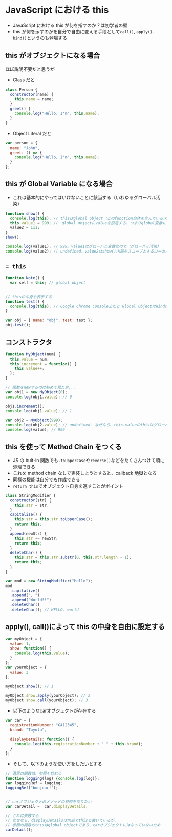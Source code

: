# JavaScript における this

- JavaScript における this が何を指すのか？は初学者の壁
- this が何を示すのかを自分で自由に変える手段として`call()`, `apply()`. `bind()`というのも登場する

## this がオブジェクトになる場合

ほぼ説明不要だと思うが

- Class だと

```js
class Person {
  constructor(name) {
    this.name = name;
  }
  greet() {
    console.log("Hello, I'm", this.name);
  }
}
```

- Object Literal だと

```js
var person = {
  name: "John",
  greet: () => {
    console.log("Hello, I'm", this.name);
  }
};
```

## this が Global Variable になる場合

- これは基本的にやってはいけないことに該当する（いわゆるグローバル汚染）

```js
function show() {
  console.log(this); // thisはglobal object（このfunction自体を含んでいるスコープ）を指す
  this.value1 = 999; //　global objectにvalueを設定する、つまりglobal変数になっている
  value2 = 111;
}
show();

console.log(value1); // 999。value1はグローバル変数なので（グローバル汚染）
console.log(value2); // undefined。value2はshow()内部をスコープとするローカル変数なので
```

## `= this`

```js
function Note() {
  var self = this; // global object
```

##

```js
// thisの中身を表示する
function test() {
  console.log(this); // Google Chrome Console上だと Global ObjectはWindow Object
}

var obj = { name: "obj", test: test };
obj.test();
```

## コンストラクタ

```js
function MyObject(num) {
  this.value = num;
  this.increment = function() {
    this.value++;
  };
}

// 関数をnewするのは初めて見たが...
var obj1 = new MyObject(0);
console.log(obj1.value); // 0

obj1.increment();
console.log(obj1.value); // 1

var obj2 = MyObject(999);
console.log(obj2.value); // undefined. なぜなら、this.valueのthisはグローバルオブジェクトなので、this.valueはobj2のメンバではなくグローバル変数となる
console.log(value); // 999
```

## this を使って Method Chain をつくる

- JS の buit-in 関数でも`.toUpperCase`や`reverse()`などをたくさんつけて順に処理できる
- これを method chain なしで実装しようとすると、callback 地獄となる
- 同様の機能は自分でも作成できる
- `return this`でオブジェクト自身を返すことがポイント

```js
class StringModifier {
  constructor(str) {
    this.str = str;
  }
  capitalize() {
    this.str = this.str.toUpperCase();
    return this;
  }
  append(newStr) {
    this.str += newStr;
    return this;
  }
  deleteChar() {
    this.str = this.str.substr(0, this.str.length - 1);
    return this;
  }
}

var mod = new StringModifier("Hello");
mod
  .capitalize()
  .append(", ")
  .append("World!!")
  .deleteChar()
  .deleteChar(); // HELLO, world
```

## apply(), call()によって this の中身を自由に設定する

```js
var myObject = {
  value: 1,
  show: function() {
    console.log(this.value);
  }
};
var yourObject = {
  value: 3
};

myObject.show(); // 1

myObject.show.apply(yourObject); // 3
myObject.show.call(yourObject); // 3
```

- 以下のようなcarオブジェクトが存在する

```js
var car = {
  registrationNumber: "GA12345",
  brand: "Toyota",

  displayDetails: function() {
    console.log(this.registrationNumber + " " + this.brand);
  }
};
```

- そして、以下のような使い方をしたいとする

```js
// 通常の関数は、参照を作れる
function logging(log) {console.log(log)};
var loggingRef = logging;
loggingRef("bonjour!");


// carオブジェクトのメソッドの参照を作りたい
var carDetail =  car.displayDetails;

// これは失敗する
// なぜなら、displayDetailsは内部でthisと書いているが、
// 参照の関数のthisはglobal objectであり、carオブジェクトにはなっていないため
carDetail();

```